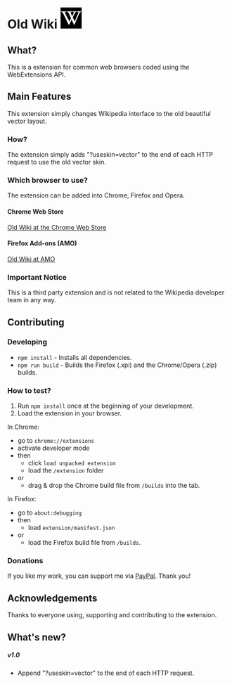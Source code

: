# Old Wiki ![Logo](./extension/icons/logo_48.png) 

## What?
This is a extension for common web browsers coded using the WebExtensions API.

## Main Features
This extension simply changes Wikipedia interface to the old beautiful vector layout.

### How?
The extension simply adds "?useskin=vector" to the end of each HTTP request to use the old vector skin.

### Which browser to use?
The extension can be added into Chrome, Firefox and Opera.

#### Chrome Web Store
[Old Wiki at the Chrome Web Store]()

#### Firefox Add-ons (AMO)
[Old Wiki at AMO]()

### Important Notice
This is a third party extension and is not related to the Wikipedia developer team in any way.

## Contributing

### Developing
- `npm install` - Installs all dependencies.
- `npm run build` - Builds the Firefox (.xpi) and the Chrome/Opera (.zip) builds.

### How to test?
1. Run `npm install` once at the beginning of your development.
2. Load the extension in your browser.

In Chrome: 
- go to `chrome://extensions`
- activate developer mode 
- then
    - click `load unpacked extension` 
    - load the `/extension` folder 
- or
    - drag & drop the Chrome build file from `/builds` into the tab.
    
In Firefox:
- go to `about:debugging`
- then
    - load `extension/manifest.json`
- or
    - load the Firefox build file from `/builds`.


### Donations
If you like my work, you can support me via [PayPal](https://www.paypal.me/ChristianZei/5). Thank you!

## Acknowledgements
Thanks to everyone using, supporting and contributing to the extension.

## What's new?

##### v1.0
- Append "?useskin=vector" to the end of each HTTP request.